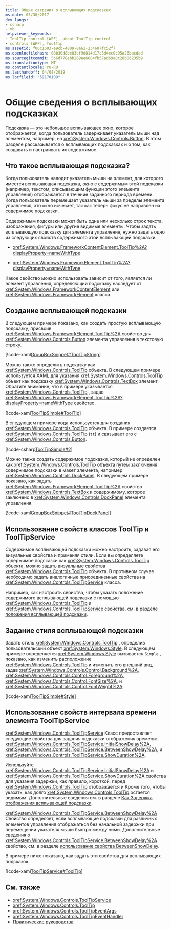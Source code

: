 ```yaml
---
title: Общие сведения о всплывающих подсказках
ms.date: 03/30/2017
dev_langs:
- csharp
- vb
helpviewer_keywords:
- ToolTip control [WPF], about ToolTip control
- controls [WPF], ToolTip
ms.assetid: f06c1603-e9cb-4809-8a62-234607fc52f7
ms.openlocfilehash: 08b30d8be83ef9d814d17c5d4ec0c95a26bacdad
ms.sourcegitcommit: 5b6d778ebb269ee6684fb57ad69a8c28b06235b9
ms.translationtype: MT
ms.contentlocale: ru-RU
ms.lasthandoff: 04/08/2019
ms.locfileid: "59170109"
---
```

# <a name="tooltip-overview"></a>Общие сведения о всплывающих подсказках
Подсказка — это небольшое всплывающее окно, которое отображается, когда пользователь задерживает указатель мыши над элементом, например, на <xref:System.Windows.Controls.Button>. В этом разделе рассказывается о всплывающих подсказках и о том, как создавать и настраивать их содержимое.  

<a name="what_is_a_tooltip"></a>   
## <a name="what-is-a-tooltip"></a>Что такое всплывающая подсказка?  
 Когда пользователь наводит указатель мыши на элемент, для которого имеется всплывающая подсказка, окно с содержимым этой подсказки (например, текстом, описывающим функции этого элемента управления) отображается в течение заданного периода времени. Когда пользователь перемещает указатель мыши за пределы элемента управления, это окно исчезает, так как теперь фокус не направлен на содержимое подсказки.  
  
 Содержимым подсказки может быть одна или несколько строк текста, изображения, фигуры или другие видимые элементы. Чтобы задать всплывающую подсказку для элемента управления, нужно задать одно из следующих свойств содержимого этой всплывающей подсказки.  
  
-   <xref:System.Windows.FrameworkContentElement.ToolTip%2A?displayProperty=nameWithType>  
  
-   <xref:System.Windows.FrameworkElement.ToolTip%2A?displayProperty=nameWithType>  
  
 Какое свойство можно использовать зависит от того, является ли элемент управления, определяющий подсказку наследует от <xref:System.Windows.FrameworkContentElement> или <xref:System.Windows.FrameworkElement> класса.  
  
<a name="create_tooltip"></a>   
## <a name="creating-a-tooltip"></a>Создание всплывающей подсказки  
 В следующем примере показано, как создать простую всплывающую подсказку, присвоив <xref:System.Windows.FrameworkElement.ToolTip%2A> свойство для <xref:System.Windows.Controls.Button> элемента управления в текстовую строку.  
  
 [!code-xaml[GroupBoxSnippet#ToolTipString](~/samples/snippets/csharp/VS_Snippets_Wpf/GroupBoxSnippet/CS/Window1.xaml#tooltipstring)]  
  
 Можно также определить подсказку как <xref:System.Windows.Controls.ToolTip> объекта. В следующем примере используется XAML для указания <xref:System.Windows.Controls.ToolTip> объект как подсказку <xref:System.Windows.Controls.TextBox> элемент. Обратите внимание, что в примере указывается <xref:System.Windows.Controls.ToolTip> , задав <xref:System.Windows.FrameworkElement.ToolTip%2A?displayProperty=nameWithType> свойство.  
  
 [!code-xaml[ToolTipSimple#ToolTip](~/samples/snippets/csharp/VS_Snippets_Wpf/ToolTipSimple/CSharp/Pane1.xaml#tooltip)]  
  
 В следующем примере кода используется для создания <xref:System.Windows.Controls.ToolTip> объекта. В примере создается <xref:System.Windows.Controls.ToolTip> (`tt`) и связывает его с <xref:System.Windows.Controls.Button>.  
  
 [!code-csharp[ToolTipSimple#2](~/samples/snippets/csharp/VS_Snippets_Wpf/ToolTipSimple/CSharp/Pane1.xaml.cs#2)]
   
  
 Можно также создать содержимое подсказки, который не определен как <xref:System.Windows.Controls.ToolTip> объекта путем заключения содержимое подсказки в макет элемента, например <xref:System.Windows.Controls.DockPanel>. В следующем примере показано, как задать <xref:System.Windows.FrameworkElement.ToolTip%2A> свойство <xref:System.Windows.Controls.TextBox> к содержимому, которое заключено в <xref:System.Windows.Controls.DockPanel> элемента управления.  
  
 [!code-xaml[GroupBoxSnippet#ToolTipDockPanel](~/samples/snippets/csharp/VS_Snippets_Wpf/GroupBoxSnippet/CS/Window1.xaml#tooltipdockpanel)]  
  
<a name="Using_the_ToolTip_and_ToolTipService_Properties"></a>   
## <a name="using-the-properties-of-the-tooltip-and-tooltipservice-classes"></a>Использование свойств классов ToolTip и ToolTipService  
 Содержимое всплывающей подсказки можно настроить, задавая его визуальные свойства и применяя стили. Если вы определяете содержимое подсказки как <xref:System.Windows.Controls.ToolTip> объекта, можно задать визуальные свойства <xref:System.Windows.Controls.ToolTip> объекта. В противном случае необходимо задать аналогичные присоединенные свойства на <xref:System.Windows.Controls.ToolTipService> класса.  
  
 Например, как настроить свойства, чтобы указать положение содержимого всплывающей подсказки с помощью <xref:System.Windows.Controls.ToolTip> и <xref:System.Windows.Controls.ToolTipService> свойства, см. в разделе [положения всплывающей подсказки](how-to-position-a-tooltip.md).  
  
<a name="StylingToolTip"></a>   
## <a name="styling-a-tooltip"></a>Задание стиля всплывающей подсказки  
 Задать стиль <xref:System.Windows.Controls.ToolTip> , определив пользовательский объект <xref:System.Windows.Style>. В следующем примере определяется <xref:System.Windows.Style> вызывается `Simple` , показано, как изменить расположение <xref:System.Windows.Controls.ToolTip> и изменить его внешний вид, задав <xref:System.Windows.Controls.Control.Background%2A>, <xref:System.Windows.Controls.Control.Foreground%2A>, <xref:System.Windows.Controls.Control.FontSize%2A>, и <xref:System.Windows.Controls.Control.FontWeight%2A>.  
  
 [!code-xaml[ToolTipSimple#Style](~/samples/snippets/csharp/VS_Snippets_Wpf/ToolTipSimple/CSharp/Pane1.xaml#style)]  
  
<a name="UsingtheToolTipServiceTimeIntervalProperties"></a>   
## <a name="using-the-time-interval-properties-of-tooltipservice"></a>Использование свойств интервала времени элемента ToolTipService  
 <xref:System.Windows.Controls.ToolTipService> Класс предоставляет следующие свойства для задания подсказки отображения времени: <xref:System.Windows.Controls.ToolTipService.InitialShowDelay%2A>, <xref:System.Windows.Controls.ToolTipService.BetweenShowDelay%2A>, и <xref:System.Windows.Controls.ToolTipService.ShowDuration%2A>.  
  
 Используйте <xref:System.Windows.Controls.ToolTipService.InitialShowDelay%2A> и <xref:System.Windows.Controls.ToolTipService.ShowDuration%2A> свойства для указания задержки, как правило, короткой, перед <xref:System.Windows.Controls.ToolTip> отображается и Кроме того, чтобы указать, как долго <xref:System.Windows.Controls.ToolTip> остается видимым. Дополнительные сведения см. в разделе [Как Задержка отображения всплывающей подсказки](https://docs.microsoft.com/previous-versions/dotnet/netframework-3.5/ms747264(v=vs.90)).  
  
 <xref:System.Windows.Controls.ToolTipService.BetweenShowDelay%2A> Свойство определяет, если всплывающие подсказки для различных элементов управления отображаться без начальной задержки при перемещении указателя мыши быстро между ними. Дополнительные сведения о <xref:System.Windows.Controls.ToolTipService.BetweenShowDelay%2A> свойство, см. в разделе [использование свойства BetweenShowDelay](how-to-use-the-betweenshowdelay-property.md).  
  
 В примере ниже показано, как задать эти свойства для всплывающих подсказок.  
  
 [!code-xaml[ToolTipService#ToolTip](~/samples/snippets/csharp/VS_Snippets_Wpf/ToolTipService/CSharp/Pane1.xaml#tooltip)]  
  
## <a name="see-also"></a>См. также

- <xref:System.Windows.Controls.ToolTipService>
- <xref:System.Windows.Controls.ToolTip>
- <xref:System.Windows.Controls.ToolTipEventArgs>
- <xref:System.Windows.Controls.ToolTipEventHandler>
- [Практические руководства](tooltip-how-to-topics.md)

